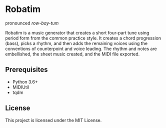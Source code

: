 # Robatim
pronounced *row-bay-tum*

Robatim is a music generator that creates a short four-part tune using period form from the common practice style. It creates a chord progression (bass), picks a rhythm, and then adds the remaining voices using the conventions of counterpoint and voice leading. The rhythm and notes are embellished, the sheet music created, and the MIDI file exported.

## Prerequisites

* Python 3.6+
* MIDIUtil
* tqdm

## License

This project is licensed under the MIT License.